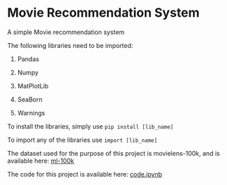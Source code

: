 # Movie Recommendation System

A simple Movie recommendation system

The following libraries need to be imported:

1. Pandas

2. Numpy

3. MatPlotLib

4. SeaBorn

5. Warnings

To install the libraries, simply use ```pip install [lib_name]```

To import any of the libraries use ``` import [lib_name] ```

The dataset used for the purpose of this project is movielens-100k, and is available here:
[ml-100k](https://github.com/PRUBHTEJ/Py-ML-Projects/tree/master/Movie-Recommendation-System/ml-100k)

The code for this project is available here: [code.ipynb](https://github.com/PRUBHTEJ/Py-ML-Projects/blob/master/Movie-Recommendation-System/Code.ipynb)
